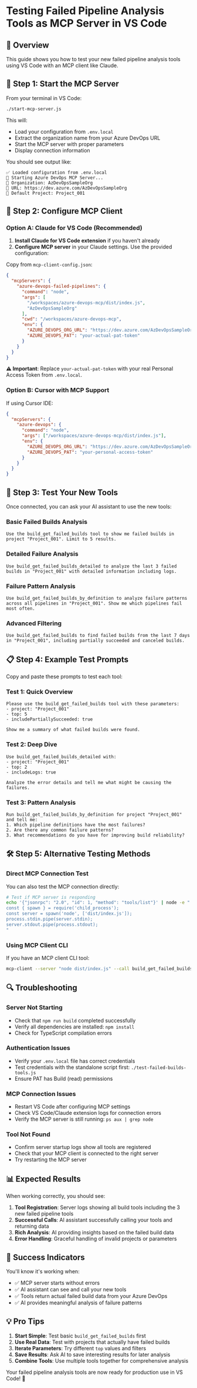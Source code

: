 # Testing Failed Pipeline Analysis Tools as MCP Server in VS Code

## 🎯 **Overview**
This guide shows you how to test your new failed pipeline analysis tools using VS Code with an MCP client like Claude.

## 🚀 **Step 1: Start the MCP Server**

From your terminal in VS Code:
```bash
./start-mcp-server.js
```

This will:
- Load your configuration from `.env.local`
- Extract the organization name from your Azure DevOps URL
- Start the MCP server with proper parameters
- Display connection information

You should see output like:
```
✅ Loaded configuration from .env.local
🚀 Starting Azure DevOps MCP Server...
📍 Organization: AzDevOpsSampleOrg
🔗 URL: https://dev.azure.com/AzDevOpsSampleOrg
📁 Default Project: Project_001
```

## 🔧 **Step 2: Configure MCP Client**

### **Option A: Claude for VS Code (Recommended)**

1. **Install Claude for VS Code extension** if you haven't already
2. **Configure MCP server** in your Claude settings. Use the provided configuration:

Copy from `mcp-client-config.json`:
```json
{
  "mcpServers": {
    "azure-devops-failed-pipelines": {
      "command": "node",
      "args": [
        "/workspaces/azure-devops-mcp/dist/index.js",
        "AzDevOpsSampleOrg"
      ],
      "cwd": "/workspaces/azure-devops-mcp",
      "env": {
        "AZURE_DEVOPS_ORG_URL": "https://dev.azure.com/AzDevOpsSampleOrg",
        "AZURE_DEVOPS_PAT": "your-actual-pat-token"
      }
    }
  }
}
```

**⚠️ Important**: Replace `your-actual-pat-token` with your real Personal Access Token from `.env.local`.

### **Option B: Cursor with MCP Support**

If using Cursor IDE:
```json
{
  "mcpServers": {
    "azure-devops": {
      "command": "node",
      "args": ["/workspaces/azure-devops-mcp/dist/index.js"],
      "env": {
        "AZURE_DEVOPS_ORG_URL": "https://dev.azure.com/AzDevOpsSampleOrg",
        "AZURE_DEVOPS_PAT": "your-personal-access-token"
      }
    }
  }
}
```

## 🧪 **Step 3: Test Your New Tools**

Once connected, you can ask your AI assistant to use the new tools:

### **Basic Failed Builds Analysis**
```
Use the build_get_failed_builds tool to show me failed builds in project "Project_001". Limit to 5 results.
```

### **Detailed Failure Analysis**
```
Use build_get_failed_builds_detailed to analyze the last 3 failed builds in "Project_001" with detailed information including logs.
```

### **Failure Pattern Analysis**
```
Use build_get_failed_builds_by_definition to analyze failure patterns across all pipelines in "Project_001". Show me which pipelines fail most often.
```

### **Advanced Filtering**
```
Use build_get_failed_builds to find failed builds from the last 7 days in "Project_001", including partially succeeded and canceled builds.
```

## 📋 **Step 4: Example Test Prompts**

Copy and paste these prompts to test each tool:

### **Test 1: Quick Overview**
```
Please use the build_get_failed_builds tool with these parameters:
- project: "Project_001"
- top: 5
- includePartiallySucceeded: true

Show me a summary of what failed builds were found.
```

### **Test 2: Deep Dive**
```
Use build_get_failed_builds_detailed with:
- project: "Project_001"
- top: 2
- includeLogs: true

Analyze the error details and tell me what might be causing the failures.
```

### **Test 3: Pattern Analysis**
```
Run build_get_failed_builds_by_definition for project "Project_001" and tell me:
1. Which pipeline definitions have the most failures?
2. Are there any common failure patterns?
3. What recommendations do you have for improving build reliability?
```

## 🛠️ **Step 5: Alternative Testing Methods**

### **Direct MCP Connection Test**
You can also test the MCP connection directly:

```bash
# Test if MCP server is responding
echo '{"jsonrpc": "2.0", "id": 1, "method": "tools/list"}' | node -e "
const { spawn } = require('child_process');
const server = spawn('node', ['dist/index.js']);
process.stdin.pipe(server.stdin);
server.stdout.pipe(process.stdout);
"
```

### **Using MCP Client CLI**
If you have an MCP client CLI tool:
```bash
mcp-client --server "node dist/index.js" --call build_get_failed_builds --args '{"project": "Project_001", "top": 5}'
```

## 🔍 **Troubleshooting**

### **Server Not Starting**
- Check that `npm run build` completed successfully
- Verify all dependencies are installed: `npm install`
- Check for TypeScript compilation errors

### **Authentication Issues**
- Verify your `.env.local` file has correct credentials
- Test credentials with the standalone script first: `./test-failed-builds-tools.js`
- Ensure PAT has Build (read) permissions

### **MCP Connection Issues**
- Restart VS Code after configuring MCP settings
- Check VS Code/Claude extension logs for connection errors
- Verify the MCP server is still running: `ps aux | grep node`

### **Tool Not Found**
- Confirm server startup logs show all tools are registered
- Check that your MCP client is connected to the right server
- Try restarting the MCP server

## 📊 **Expected Results**

When working correctly, you should see:

1. **Tool Registration**: Server logs showing all build tools including the 3 new failed pipeline tools
2. **Successful Calls**: AI assistant successfully calling your tools and returning data
3. **Rich Analysis**: AI providing insights based on the failed build data
4. **Error Handling**: Graceful handling of invalid projects or parameters

## 🎉 **Success Indicators**

You'll know it's working when:
- ✅ MCP server starts without errors
- ✅ AI assistant can see and call your new tools
- ✅ Tools return actual failed build data from your Azure DevOps
- ✅ AI provides meaningful analysis of failure patterns

## 💡 **Pro Tips**

1. **Start Simple**: Test basic `build_get_failed_builds` first
2. **Use Real Data**: Test with projects that actually have failed builds
3. **Iterate Parameters**: Try different `top` values and filters
4. **Save Results**: Ask AI to save interesting results for later analysis
5. **Combine Tools**: Use multiple tools together for comprehensive analysis

Your failed pipeline analysis tools are now ready for production use in VS Code! 🚀
